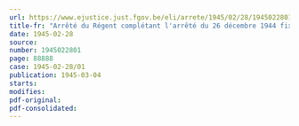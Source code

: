 ```yaml
---
url: https://www.ejustice.just.fgov.be/eli/arrete/1945/02/28/1945022801/justel
title-fr: "Arrêté du Régent complétant l'arrêté du 26 décembre 1944 fixant le montant des redevances à percevoir par l'Institut belgo-luxembourgeois du Change sur les opérations soumises à son intervention"
date: 1945-02-28
source:
number: 1945022801
page: 88888
case: 1945-02-28/01
publication: 1945-03-04
starts:
modifies:
pdf-original:
pdf-consolidated:
---
```


